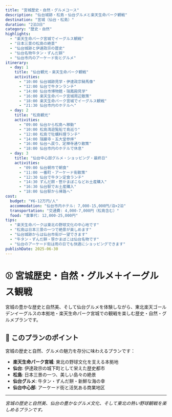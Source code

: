 ```yaml
---
title: "宮城歴史・自然・グルメコース"
description: "仙台城跡・松島・仙台グルメと楽天生命パーク観戦"
destination: "宮城（仙台・松島）"
duration: "2泊3日"
category: "歴史・自然"
highlights:
  - "楽天生命パーク宮城でイーグルス観戦"
  - "日本三景の松島の絶景"
  - "仙台城跡と伊達政宗の歴史"
  - "仙台名物牛タン・ずんだ餅"
  - "仙台市内のアーケード街とグルメ"
itinerary:
  - day: 1
    title: "仙台観光・楽天生命パーク観戦"
    activities:
      - "10:00 仙台城跡見学・伊達政宗騎馬像"
      - "12:00 仙台で牛タンランチ"
      - "14:00 仙台市博物館・瑞鳳殿見学"
      - "16:00 楽天生命パーク宮城周辺散策"
      - "18:00 楽天生命パーク宮城でイーグルス観戦"
      - "21:30 仙台市内のホテルへ"
  - day: 2
    title: "松島観光"
    activities:
      - "09:00 仙台から松島へ移動"
      - "10:00 松島湾遊覧船で島巡り"
      - "12:00 松島で牡蠣料理ランチ"
      - "14:00 瑞巌寺・五大堂参拝"
      - "16:00 仙台へ戻り、定禅寺通り散策"
      - "18:00 仙台市内のホテルで休息"
  - day: 3
    title: "仙台中心部グルメ・ショッピング・最終日"
    activities:
      - "09:00 仙台朝市で朝食"
      - "11:00 一番町・アーケード街散策"
      - "12:30 仙台で牛タン定食ランチ"
      - "14:30 ずんだ餅・笹かまぼこなどお土産購入"
      - "16:30 仙台駅でお土産購入"
      - "18:00 仙台駅から帰路へ"
cost:
  budget: "¥6-12万円/人"
  accommodation: "仙台市内ホテル: 7,000-15,000円/泊×2泊"
  transportation: "交通費: 4,000-7,000円（松島含む）"
  food: "食事代: 12,000-25,000円"
tips:
  - "楽天生命パークは東北の野球文化の中心地です"
  - "松島は日本三景の一つで絶景が楽しめます"
  - "仙台城跡からは仙台市街が一望できます"
  - "牛タン・ずんだ餅・笹かまぼこは仙台名物です"
  - "仙台のアーケード街は雨の日でも快適にショッピングできます"
publishDate: 2025-06-30
---
```


# ⚾ 宮城歴史・自然・グルメ＋イーグルス観戦

宮城の豊かな歴史と自然美、そして仙台グルメを体験しながら、東北楽天ゴールデンイーグルスの本拠地・楽天生命パーク宮城での観戦を楽しむ歴史・自然・グルメプランです。

## 🌟 このプランのポイント

宮城の歴史と自然、グルメの魅力を存分に味わえるプランです：

- **楽天生命パーク宮城**: 東北の野球文化を支える本拠地
- **仙台**: 伊達政宗の城下町として栄えた歴史都市
- **松島**: 日本三景の一つ、美しい島々の絶景
- **仙台グルメ**: 牛タン・ずんだ餅・新鮮な海の幸
- **仙台中心部**: アーケード街と活気ある商業地区

---

*宮城の歴史と自然美、仙台の豊かなグルメ文化、そして東北の熱い野球観戦を楽しめるプランです。*